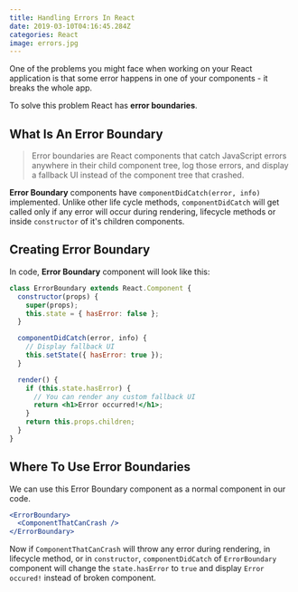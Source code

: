 ```yaml
---
title: Handling Errors In React
date: 2019-03-10T04:16:45.284Z
categories: React
image: errors.jpg
---
```


One of the problems you might face when working on your React application is that some error happens in one of your components - it breaks the whole app.

To solve this problem React has **error boundaries**.

## What Is An Error Boundary

> Error boundaries are React components that catch JavaScript errors anywhere in their child component tree, log those errors, and display a fallback UI instead of the component tree that crashed.

**Error Boundary** components have `componentDidCatch(error, info)` implemented. Unlike other life cycle methods, `componentDidCatch` will get called only if any error will occur during rendering, lifecycle methods or inside `constructor` of it's children components.

## Creating Error Boundary

In code, **Error Boundary** component will look like this:

```jsx
class ErrorBoundary extends React.Component {
  constructor(props) {
    super(props);
    this.state = { hasError: false };
  }

  componentDidCatch(error, info) {
    // Display fallback UI
    this.setState({ hasError: true });
  }

  render() {
    if (this.state.hasError) {
      // You can render any custom fallback UI
      return <h1>Error occurred!</h1>;
    }
    return this.props.children;
  }
}
```

## Where To Use Error Boundaries

We can use this Error Boundary component as a normal component in our code.

```jsx
<ErrorBoundary>
  <ComponentThatCanCrash />
</ErrorBoundary>
```

Now if `ComponentThatCanCrash` will throw any error during rendering, in lifecycle method, or in `constructor`, `componentDidCatch` of `ErrorBoundary` component will change the `state.hasError` to `true` and display `Error occured!` instead of broken component.
